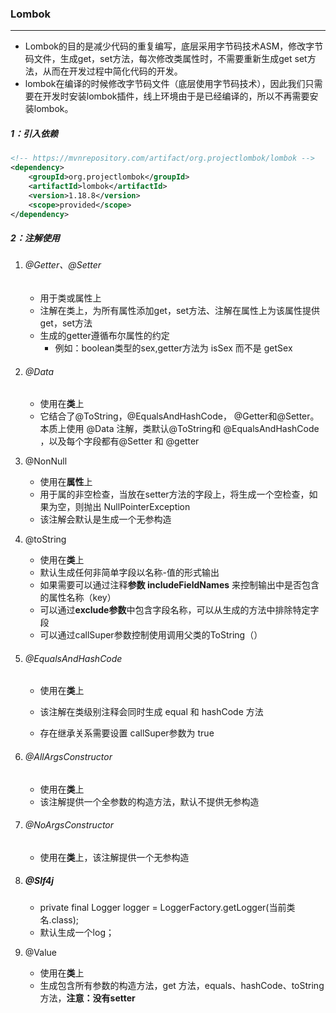 ### Lombok

------

- Lombok的目的是减少代码的重复编写，底层采用字节码技术ASM，修改字节码文件，生成get，set方法，每次修改类属性时，不需要重新生成get set方法，从而在开发过程中简化代码的开发。
- lombok在编译的时候修改字节码文件（底层使用字节码技术），因此我们只需要在开发时安装lombok插件，线上环境由于是已经编译的，所以不再需要安装lombok。

##### 1：引入依赖

```xml
<!-- https://mvnrepository.com/artifact/org.projectlombok/lombok -->
<dependency>
    <groupId>org.projectlombok</groupId>
    <artifactId>lombok</artifactId>
    <version>1.18.8</version>
    <scope>provided</scope>
</dependency>
```

##### 2：注解使用

1. ###### @Getter、@Setter

   - 用于类或属性上
   - 注解在类上，为所有属性添加get，set方法、注解在属性上为该属性提供get，set方法
   - 生成的getter遵循布尔属性的约定
     - 例如：boolean类型的sex,getter方法为 isSex 而不是 getSex

2. ###### @Data

   - 使用在**类**上
   - 它结合了@ToString，@EqualsAndHashCode， @Getter和@Setter。本质上使用 @Data 注解，类默认@ToString和 @EqualsAndHashCode ，以及每个字段都有@Setter 和 @getter
   
3. @NonNull

   - 使用在**属性**上
   - 用于属的非空检查，当放在setter方法的字段上，将生成一个空检查，如果为空，则抛出 NullPointerException 
   - 该注解会默认是生成一个无参构造

4. @toString

   - 使用在**类**上
   - 默认生成任何非简单字段以名称-值的形式输出
   - 如果需要可以通过注释**参数 includeFieldNames** 来控制输出中是否包含的属性名称（key）
   - 可以通过**exclude参数**中包含字段名称，可以从生成的方法中排除特定字段
   - 可以通过callSuper参数控制使用调用父类的ToString（）

5. ###### @EqualsAndHashCode

   - 使用在**类**上
   - 该注解在类级别注释会同时生成 equal 和 hashCode 方法

   - 存在继承关系需要设置 callSuper参数为 true

6. ###### @AllArgsConstructor

   - 使用在**类**上
   - 该注解提供一个全参数的构造方法，默认不提供无参构造

7. ###### @NoArgsConstructor

   - 使用在**类**上，该注解提供一个无参构造

8. ##### @Slf4j

   - private  final Logger logger = LoggerFactory.getLogger(当前类名.class); 
   - 默认生成一个log；

9. @Value

   - 使用在**类**上
   - 生成包含所有参数的构造方法，get 方法，equals、hashCode、toString 方法，**注意：没有setter** 